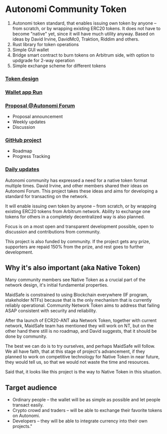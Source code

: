 # Autonomi Community Token

1. Autonomi token standard, that enables issuing own token by anyone – from scratch, or by wrapping existing ERC20 tokens. It does not have to become "native" yet, since it will have much utility anyway. Based on ideas by David Irvine, DavidMc0, Traktion, Riddim and others.
2. Rust library for token operations
3. Simple GUI wallet
4. Bridge smart contract to burn tokens on Arbitrum side, with option to updgrade for 2-way operation
5. Simple exchange scheme for different tokens

### [Token design](token/docs/token.md)

### [Wallet app Run](act-wallet/README.md)

### [Proposal @Autonomi Forum](https://forum.autonomi.community/t/community-token-proposal/41585)

* Proposal announcement
* Weekly updates
* Discussion

### [GitHub project](https://github.com/orgs/safenetforum-community/projects/2)

* Roadmap
* Progress Tracking

### [Daily updates](https://github.com/safenetforum-community/community-token/discussions/1)

Autonomi community has expressed a need for a native token format multiple times. David Irvine, and other members shared their ideas on Autonomi Forum. This project takes these ideas and aims for developing a standard for transacting on the network.

It will enable issuing own token by anyone – from scratch, or by wrapping existing ERC20 tokens from Arbitrum network. Ability to exchange one tokens for others in a completely decentralized way is also planned.

Focus is on a most open and transparent development possible, open to discussion and contributions from community.

This project is also funded by community. If the project gets any prize, supporters are repaid 150% from the prize, and rest goes to further development.

## Why it's also important (aka Native Token)

Many community members see Native Token as a crucial part of the network design, it's initial fundamental properties.

MaidSafe is constrained to using Blockchain everywhere (IF program, stakeholder NTFs) because that is the only mechanism that is currently reliably operational. Community Network Token aims to address that failing ASAP consistent with security and reliability.

After tha launch of ECR20-ANT aka Network Token, together with current network, MaidSafe team has mentioned they will work on NT, but on the other hand there still is no roadmap, and David suggests, that it should be done by community.

The best we can do is to try ourselves, and perhaps MaidSafe will follow. We all have faith, that at this stage of project's advancement, if they planned to work on competitive technology for Native Token in near future, they would tell us, so that we would not waste the time and resources.

Said that, it looks like this project is the way to Native Token in this situation.

## Target audience

* Ordinary people – the wallet will be as simple as possible and let people transact easily.
* Crypto crowd and traders – will be able to exchange their favorite tokens on Autonomi.
* Developers – they will be able to integrate currency into their own projects."
